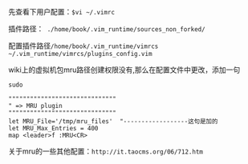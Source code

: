 先查看下用户配置：`$vi ~/.vimrc `

插件路径：` ./home/book/.vim_runtime/sources_non_forked/`

配置插件路径`/home/book/.vim_runtime/vimrcs`   `~/.vim_runtime/vimrcs/plugins_config.vim`

wiki上的虚拟机包mru路径创建权限没有,那么在配置文件中更改，添加一句

```
sudo 
```

```
""""""""""""""""""""""""""""""
" => MRU plugin
""""""""""""""""""""""""""""""
let MRU_File='/tmp/mru_files'  "------------------这句是加的
let MRU_Max_Entries = 400
map <leader>f :MRU<CR>
```

关于mru的一些其他配置：`http://it.taocms.org/06/712.htm`



